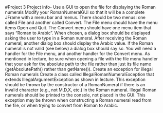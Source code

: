 #Project 3
Project info-
Use a GUI to open the file for displaying the Roman numerals 
Modify your RomanNumeralGUI so that it will be a complete JFrame with a menu bar and menus. 
There should be two menus: one called File and another called Convert. The File menu should have 
the menu items Open and Quit. The  Convert menu should have one menu item that says “Roman to 
Arabic”. When chosen, a dialog box should be displayed asking the user to type in a Roman numeral. 
After receiving the Roman numeral, another dialog box should display the Arabic value. If the Roman 
numeral is not valid (see below) a dialog box should say so. 
You will need a handler for the File menu, and another handler for the Convert menu. As mentioned in 
lecture, be sure when opening a file with the file menu handler that your ask for the absolute path to the 
file rather than just its file name (getAbsolutePath() rather than getName()). 
Create an exception for illegal Roman numerals 
Create a class called IllegalRomanNumeralException that extends IllegalArgumentException as shown 
in lecture. This exception should be thrown by the constructor of a RomanNumeral if there is an invalid 
character (e.g., not M,D,X, etc.) in the Roman numeral. Illegal Roman numerals should be printed to 
the console, not placed in the GUI. This exception may be thrown when constructing a Roman numeral 
read from the file, or when trying to convert from Roman to Arabic.
